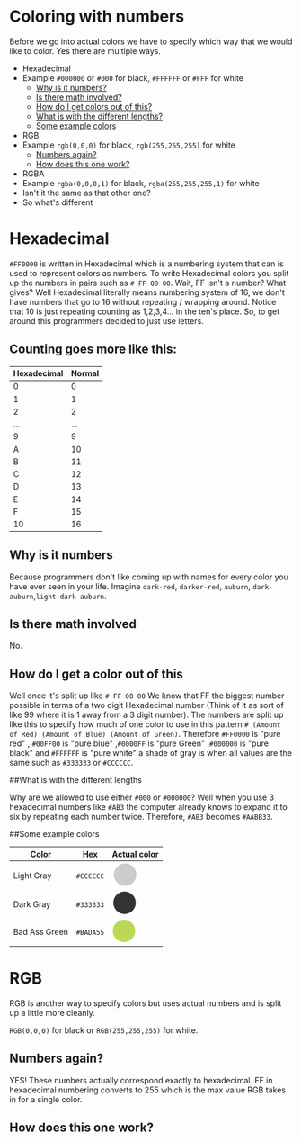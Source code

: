 # Coloring with numbers

Before we go into actual colors we have to specify which way that we would like to color. Yes there are multiple ways.

 - Hexadecimal 
  - Example `#000000` or `#000` for black, `#FFFFFF` or `#FFF` for white
    - [Why is it numbers?](#why-is-it-numbers)
    - [Is there math involved?](#is-there-math-involved)
    - [How do I get colors out of this?](#how-do-i-get-colors-out-of-this)
    - [What is with the different lengths?](#what-is-with-the-different-lengths)
    - [Some example colors](#some-example-colors)
 - RGB
  - Example `rgb(0,0,0)` for black, `rgb(255,255,255)` for white
    - [Numbers again?](#numbers-again)
    - [How does this one work?](how-does-this-one-work)
 - RGBA
  - Example `rgba(0,0,0,1)` for black, `rgba(255,255,255,1)` for white
   - Isn't it the same as that other one?
   - So what's different

# Hexadecimal

``#FF0000`` is written in Hexadecimal which is a numbering system that can is used to represent colors as numbers. To write Hexadecimal colors you split up the numbers in pairs such as
``# FF 00 00``. Wait, FF isn't a number? What gives? Well Hexadecimal literally means numbering system of 16, we don't have numbers that go to 16 without repeating / wrapping around. Notice that 10 is just repeating counting as 1,2,3,4... in the ten's place. So, to get around this programmers decided to just use letters. 

## Counting goes more like this:

Hexadecimal | Normal
------------|-------
0 | 0
1 | 1
2 | 2
... | ...
9 | 9
A | 10
B | 11
C | 12
D | 13
E | 14
F | 15
10 | 16

## Why is it numbers

Because programmers don't like coming up with names for every color you have ever seen in your life. Imagine `dark-red`, `darker-red`, `auburn`, `dark-auburn`,`light-dark-auburn`.

## Is there math involved

No.

## How do I get a color out of this

Well once it's split up like ``# FF 00 00`` We know that FF the biggest number possible in terms of a two digit Hexadecimal number (Think of it as sort of like 99 where it is 1 away from a 3 digit number). The numbers are split up like this to specify how much of one color to use in this pattern ``# (Amount of Red) (Amount of Blue) (Amount of Green)``. Therefore ``#FF0000`` is "pure red" , ``#00FF00`` is "pure blue" ,``#0000FF`` is "pure Green" ,``#000000`` is "pure black" and ``#FFFFFF`` is "pure white" a shade of gray is when all values are the same such as ``#333333`` or ``#CCCCCC``.

##What is with the different lengths

Why are we allowed to use either `#000` or `#000000`? Well when you use 3 hexadecimal numbers like `#AB3` the computer already knows to expand it to six by repeating each number twice. Therefore, `#AB3` becomes `#AABB33`.

##Some example colors

Color | Hex | Actual color
----- | --- | ------------
Light Gray | ``#CCCCCC`` | ![](Screenshot_10.png)
Dark Gray | ``#333333`` | ![](Screenshot_11.png)
Bad Ass Green | ``#BADA55`` | ![](Screenshot_12.png)

# RGB
RGB is another way to specify colors but uses actual numbers and is split up a little more cleanly.

`RGB(0,0,0)` for black or `RGB(255,255,255)` for white.

## Numbers again?
YES! These numbers actually correspond exactly to hexadecimal. FF in hexadecimal numbering converts to 255 which is the max value RGB takes in for a single color.

## How does this one work?